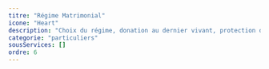 ```yaml
---
titre: "Régime Matrimonial"
icone: "Heart"
description: "Choix du régime, donation au dernier vivant, protection du conjoint."
categorie: "particuliers"
sousServices: []
ordre: 6
---
```

